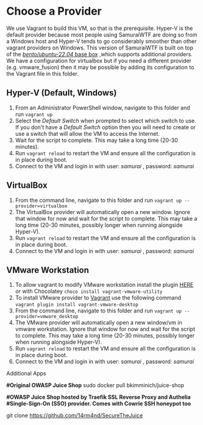 # Choose a Provider

We use Vagrant to build this VM, so that is the prerequisite. Hyper-V is the default provider because most people using SamuraiWTF are doing so from a Windows host and Hyper-V tends to go considerably smoother than other vagrant providers on Windows. This version of SamuraiWTF is built on top of the [*bento/ubuntu-22.04* base box](https://app.vagrantup.com/bento/boxes/ubuntu-20.04) ,which supports additional providers. We have a configuration for virtualbox but if you need a different provider (e.g. vmware_fusion) then it may be possible by adding its configuration to the Vagrant file in this folder.

## Hyper-V (Default, Windows)

1. From an Administrator PowerShell window, navigate to this folder and run `vagrant up`
2. Select the _Default Switch_ when prompted to select which switch to use. If you don't have a _Default Switch_ option then you will need to create or use a switch that will allow the VM to access the Internet.
3. Wait for the script to complete. This may take a long time (20-30 minutes).
4. Run `vagrant reload` to restart the VM and ensure all the configuration is in place during boot.
5. Connect to the VM and login in with user: _samurai_ , password: _samurai_

## VirtualBox

1. From the command line, navigate to this folder and run `vagrant up --provider=virtualbox`
2. The VirtualBox provider will automatically open a new window. Ignore that window for now and wait for the script to complete. This may take a long time (20-30 minutes, possibly longer when running alongside Hyper-V).
3. Run `vagrant reload` to restart the VM and ensure all the configuration is in place during boot.
4. Connect to the VM and login in with user: _samurai_ , password: _samurai_

## VMware Workstation

1. To allow vagrant to modify VMware workstation install the plugin [HERE](https://developer.hashicorp.com/vagrant/docs/providers/vmware/vagrant-vmware-utility) or with Chocolatey `choco install vagrant-vmware-utility`
2. To install VMware provider to [Vagrant](https://developer.hashicorp.com/vagrant/docs/providers/vmware/installation) use the following command `vagrant plugin install vagrant-vmware-desktop`
3. From the command line, navigate to this folder and run `vagrant up --provider=vmware_desktop`
4. The VMware provider will automatically open a new window/vm in vmware workstation. Ignore that window for now and wait for the script to complete. This may take a long time (20-30 minutes, possibly longer when running alongside Hyper-V).
5. Run `vagrant reload` to restart the VM and ensure all the configuration is in place during boot.
6. Connect to the VM and login in with user: _samurai_ , password: _samurai_

Additional Apps

**#Original OWASP Juice Shop**
sudo docker pull bkimminich/juice-shop

**#OWASP Juice Shop hosted by Traefik SSL Reverse Proxy and Authelia
#Single-Sign-On (SSO) provider. Comes with Cowrie SSH honeypot too**

git clone https://github.com/14rm4nd/SecureTheJuice
